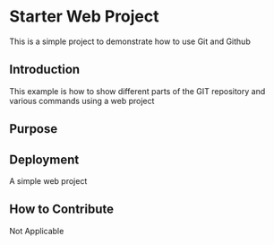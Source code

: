# Starter Web Project 
This is a simple project to demonstrate how to use Git and Github

## Introduction
This example is how to show different parts of the GIT repository and various commands using a web project

## Purpose

## Deployment
A simple web project 

## How to Contribute
Not Applicable 

